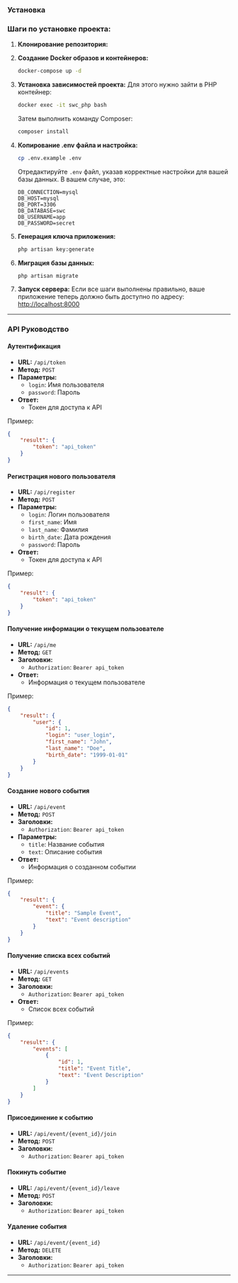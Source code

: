 ### Установка

### Шаги по установке проекта:

1. **Клонирование репозитория:**

2. **Создание Docker образов и контейнеров:**
   ```bash
   docker-compose up -d
   ```

3. **Установка зависимостей проекта:**
   Для этого нужно зайти в PHP контейнер:
   ```bash
   docker exec -it swc_php bash
   ```
   Затем выполнить команду Composer:
   ```bash
   composer install
   ```

4. **Копирование .env файла и настройка:**
   ```bash
   cp .env.example .env
   ```
   Отредактируйте `.env` файл, указав корректные настройки для вашей базы данных. В вашем случае, это:
   ```env
   DB_CONNECTION=mysql
   DB_HOST=mysql
   DB_PORT=3306
   DB_DATABASE=swc
   DB_USERNAME=app
   DB_PASSWORD=secret
   ```

5. **Генерация ключа приложения:**
   ```bash
   php artisan key:generate
   ```

6. **Миграция базы данных:**
   ```bash
   php artisan migrate
   ```

7. **Запуск сервера:**
   Если все шаги выполнены правильно, ваше приложение теперь должно быть доступно по адресу: [http://localhost:8000](http://localhost:8000)

---

### API Руководство

#### Аутентификация

- **URL:** `/api/token`
- **Метод:** `POST`
- **Параметры:**
    - `login`: Имя пользователя
    - `password`: Пароль
- **Ответ:**
    - Токен для доступа к API

Пример:
```json
{
    "result": {
        "token": "api_token"
    }
}
```

#### Регистрация нового пользователя

- **URL:** `/api/register`
- **Метод:** `POST`
- **Параметры:**
    - `login`: Логин пользователя
    - `first_name`: Имя
    - `last_name`: Фамилия
    - `birth_date`: Дата рождения
    - `password`: Пароль
- **Ответ:**
    - Токен для доступа к API

Пример:
```json
{
    "result": {
        "token": "api_token"
    }
}
```

#### Получение информации о текущем пользователе

- **URL:** `/api/me`
- **Метод:** `GET`
- **Заголовки:**
    - `Authorization`: `Bearer api_token`
- **Ответ:**
    - Информация о текущем пользователе

Пример:
```json
{
    "result": {
        "user": {
            "id": 1,
            "login": "user_login",
            "first_name": "John",
            "last_name": "Doe",
            "birth_date": "1999-01-01"
        }
    }
}
```

#### Создание нового события

- **URL:** `/api/event`
- **Метод:** `POST`
- **Заголовки:**
    - `Authorization`: `Bearer api_token`
- **Параметры:**
    - `title`: Название события
    - `text`: Описание события
- **Ответ:**
    - Информация о созданном событии

Пример:
```json
{
    "result": {
        "event": {
            "title": "Sample Event",
            "text": "Event description"
        }
    }
}
```

#### Получение списка всех событий

- **URL:** `/api/events`
- **Метод:** `GET`
- **Заголовки:**
    - `Authorization`: `Bearer api_token`
- **Ответ:**
    - Список всех событий

Пример:
```json
{
    "result": {
        "events": [
            {
                "id": 1,
                "title": "Event Title",
                "text": "Event Description"
            }
        ]
    }
}
```

#### Присоединение к событию

- **URL:** `/api/event/{event_id}/join`
- **Метод:** `POST`
- **Заголовки:**
    - `Authorization`: `Bearer api_token`

#### Покинуть событие

- **URL:** `/api/event/{event_id}/leave`
- **Метод:** `POST`
- **Заголовки:**
    - `Authorization`: `Bearer api_token`

#### Удаление события

- **URL:** `/api/event/{event_id}`
- **Метод:** `DELETE`
- **Заголовки:**
    - `Authorization`: `Bearer api_token`

---